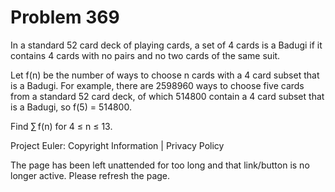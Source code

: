 #   Problem 369

   In a standard 52 card deck of playing cards, a set of 4 cards is a Badugi
   if it contains 4 cards with no pairs and no two cards of the same suit.

   Let f(n) be the number of ways to choose n cards with a 4 card subset that
   is a Badugi. For example, there are 2598960 ways to choose five cards from
   a standard 52 card deck, of which 514800 contain a 4 card subset that is a
   Badugi, so f(5) = 514800.

   Find ∑ f(n) for 4 ≤ n ≤ 13.

   Project Euler: Copyright Information | Privacy Policy

   The page has been left unattended for too long and that link/button is no
   longer active. Please refresh the page.
